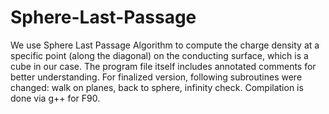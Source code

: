 # Sphere-Last-Passage
We use Sphere Last Passage Algorithm to compute the charge density at a specific point (along the diagonal) on the conducting surface, which is a cube in our case.
The program file itself includes annotated comments for better understanding. 
For finalized version, following subroutines were changed: walk on planes, back to sphere, infinity check.
Compilation is done via g++ for F90. 
